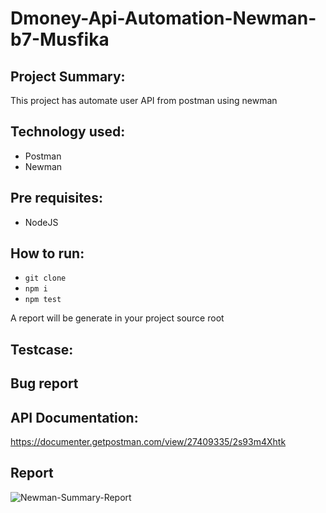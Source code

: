 # Dmoney-Api-Automation-Newman-b7-Musfika

## Project Summary:
This project has automate user API from postman using newman

## Technology used:
- Postman
- Newman

## Pre requisites:
- NodeJS

## How to run:
- ``` git clone ```
- ``` npm i ```
- ``` npm test ```

A report will be generate in your project source root

## Testcase:
<link>

## Bug report
<link>

## API Documentation:
https://documenter.getpostman.com/view/27409335/2s93m4Xhtk

## Report
![Newman-Summary-Report](https://github.com/suptimusfika/dmoney-newman-b7-musfika/assets/48064134/43cd3012-c292-4713-8261-535c8ca72412)
